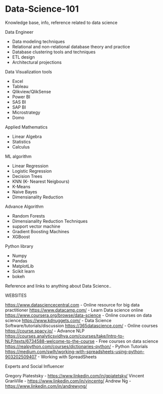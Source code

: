 # Data-Science-101
Knowledge base, info, reference related to data science

Data Engineer
  - Data modeling techniques
  - Relational and non-relational database theory and practice
  - Database clustering tools and techniques
  - ETL design
  - Architectural projections

Data Visualization tools
   - Excel
   - Tableau
   - Qlikview/QlikSense
   - Power BI
   - SAS BI
   - SAP BI
   - Microstrategy
   - Domo


Applied Mathematics
   - Linear Algebra
   - Statistics
   - Calculus

ML algorithm
  - Linear Regression
  - Logistic Regression
  - Decision Trees
  - KNN (K- Nearest Neigbours)
  - K-Means
  - Naive Bayes
  - Dimensianality Reduction 

  Advance Algorithm  
  - Random Forests
  - Dimensianality Reduction Techniques   
  - support vector machine
  - Gradient Boosting Machines
  - XGBoost

Python library
   - Numpy
   - Pandas
   - MatplotLib
   - Scikit learn
   - bokeh


Reference and links to anything about Data Science..

WEBSITES

https://www.datasciencecentral.com  - Online resource for big data practitioner
https://www.datacamp.com/  - Learn Data science online
https://www.coursera.org/browse/data-science - Online courses on data science
https://www.kdnuggets.com/ -  Data Science Software/tutorials/discussion
https://365datascience.com/ - Online courses
https://course.spacy.io/ - Advance NLP
https://courses.analyticsvidhya.com/courses/take/Intro-to-NLP/texts/6734588-welcome-to-the-course  - Free courses on data science
https://realpython.com/courses/dictionaries-python/ - Python Tutorials 
https://medium.com/swlh/working-with-spreadsheets-using-python-903202509407 - Working with SpreadSheets



Experts and Social Influencer

Gregory Piatestsky - https://www.linkedin.com/in/gpiatetsky/
Vincent GranVille  - https://www.linkedin.com/in/vincentg/
Andrew Ng - https://www.linkedin.com/in/andrewyng/

